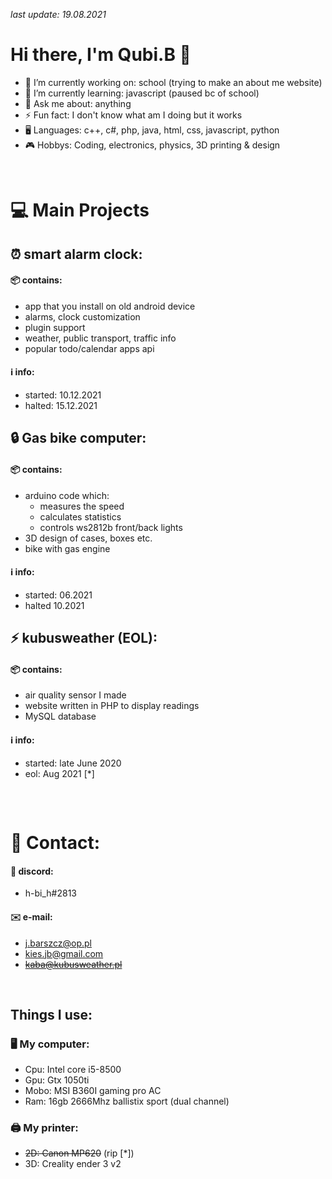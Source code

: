 *last update: 19.08.2021*
# Hi there, I'm Qubi.B 👋
  - 🔭 I’m currently working on: school (trying to make an about me website)
  - 🌱 I’m currently learning: javascript (paused bc of school)
  - 💬 Ask me about: anything
  - ⚡ Fun fact: I don't know what am I doing but it works
  - 🖥️ Languages: c++, c#, php, java, html, css, javascript, python
  - 🎮 Hobbys: Coding, electronics, physics, 3D printing & design
  <br>
  
# 💻 Main Projects
  ## ⏰ smart alarm clock:
  #### 📦 contains: 
  - app that you install on old android device
  - alarms, clock customization
  - plugin support
  - weather, public transport, traffic info
  - popular todo/calendar apps api
  #### ℹ️ info:
  - started: 10.12.2021
  - halted: 15.12.2021

##
  
  
  ## 🔒 Gas bike computer:
  #### 📦 contains:
  - arduino code which:
    - measures the speed
    - calculates statistics
    - controls ws2812b front/back lights
  - 3D design of cases, boxes etc.
  - bike with gas engine 
  #### ℹ️ info:
  - started: 06.2021
  - halted 10.2021

##  

  ## ⚡ kubusweather (EOL):
  #### 📦 contains: 
  - air quality sensor I made
  - website written in PHP to display readings
  - MySQL database
  #### ℹ️ info:
  - started: late June 2020
  - eol: Aug 2021 [*]
##  


<br>

# 📱 Contact:
#### 💬 discord:
- h-bi_h#2813
#### ✉️ e-mail:
- j.barszcz@op.pl
- kies.jb@gmail.com
- <s>kaba@kubusweather.pl</s>

<br>

## Things I use:
### 🖥️ My computer:
- Cpu: Intel core i5-8500
- Gpu: Gtx 1050ti
- Mobo: MSI B360I gaming pro AC
- Ram: 16gb 2666Mhz ballistix sport (dual channel)

### 🖨️ My printer:
- <s>2D: Canon MP620</s> (rip [*]) 
- 3D: Creality ender 3 v2

